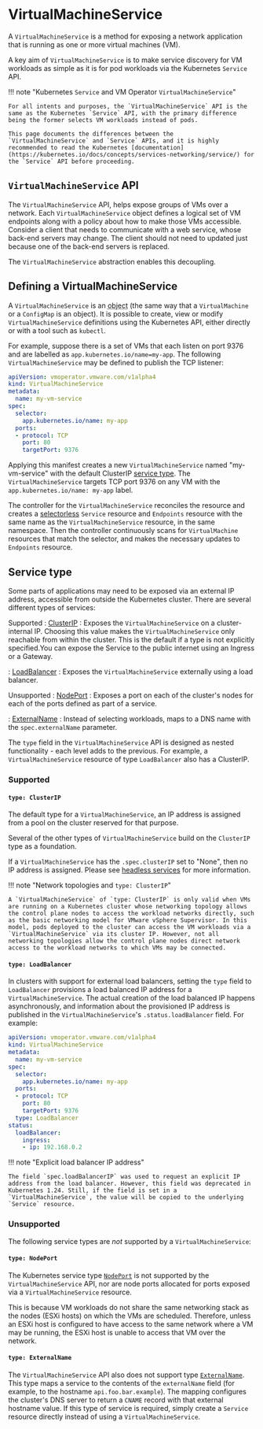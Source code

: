 # VirtualMachineService

A `VirtualMachineService` is a method for exposing a network application that is running as one or more virtual machines (VM).

A key aim of `VirtualMachineService` is to make service discovery for VM workloads as simple as it is for pod workloads via the Kubernetes `Service` API.

!!! note "Kubernetes `Service` and VM Operator `VirtualMachineService`"

    For all intents and purposes, the `VirtualMachineService` API is the same as the Kubernetes `Service` API, with the primary difference being the former selects VM workloads instead of pods.

    This page documents the differences between the `VirtualMachineService` and `Service` APIs, and it is highly recommended to read the Kubernetes [documentation](https://kubernetes.io/docs/concepts/services-networking/service/) for the `Service` API before proceeding.


## `VirtualMachineService` API

The `VirtualMachineService` API, helps expose groups of VMs over a network. Each `VirtualMachineService` object defines a logical set of VM endpoints along with a policy about how to make those VMs accessible. Consider a client that needs to communicate with a web service, whose back-end servers may change. The client should not need to updated just because one of the back-end servers is replaced.

The `VirtualMachineService` abstraction enables this decoupling.


## Defining a VirtualMachineService

A `VirtualMachineService` is an <abbr title="An entity in the Kubernetes system, representing part of the state of the cluster.">object</abbr> (the same way that a `VirtualMachine` or a `ConfigMap` is an object). It is possible to create, view or modify `VirtualMachineService` definitions using the Kubernetes API, either directly or with a tool such as `kubectl`.

For example, suppose there is a set of VMs that each listen on port 9376 and are labelled as `app.kubernetes.io/name=my-app`. The following `VirtualMachineService` may be defined to publish the TCP listener:

```yaml
apiVersion: vmoperator.vmware.com/v1alpha4
kind: VirtualMachineService
metadata:
  name: my-vm-service
spec:
  selector:
    app.kubernetes.io/name: my-app
  ports:
  - protocol: TCP
    port: 80
    targetPort: 9376
```

Applying this manifest creates a new `VirtualMachineService` named "my-vm-service" with the default ClusterIP [service type](#service-type). The `VirtualMachineService` targets TCP port 9376 on any VM with the `app.kubernetes.io/name: my-app` label.

The controller for the `VirtualMachineService` reconciles the resource and creates a [selectorless](https://kubernetes.io/docs/concepts/services-networking/service/#services-without-selectors) `Service` resource and `Endpoints` resource with the same name as the `VirtualMachineService` resource, in the same namespace. Then the controller continuously scans for `VirtualMachine` resources that match the selector, and makes the necessary updates to `Endpoints` resource. 


## Service type

Some parts of applications may need to be exposed via an external IP address, accessible from outside the Kubernetes cluster. There are several different types of services:

Supported
: [ClusterIP](#type-clusterip)
  : Exposes the `VirtualMachineService` on a cluster-internal IP. Choosing this value makes the `VirtualMachineService` only reachable from within the cluster. This is the default if a type is not explicitly specified.You can expose the Service to the public internet using an Ingress or a Gateway.

: [LoadBalancer](#type-loadbalancer)
  : Exposes the `VirtualMachineService` externally using a load balancer.

Unsupported
: [NodePort](#type-nodeport)
  : Exposes a port on each of the cluster's nodes for each of the ports defined as part of a service.

: [ExternalName](#type-externalname)
  : Instead of selecting workloads, maps to a DNS name with the `spec.externalName` parameter.

The `type` field in the `VirtualMachineService` API is designed as nested functionality - each level adds to the previous. For example, a `VirtualMachineService` resource of type `LoadBalancer` also has a ClusterIP.

### Supported

#### `type: ClusterIP`

The default type for a `VirtualMachineService`, an IP address is assigned from a pool on the cluster reserved for that purpose.

Several of the other types of `VirtualMachineService` build on the `ClusterIP` type as a foundation.

If a `VirtualMachineService` has the `.spec.clusterIP` set to "None", then no IP address is assigned. Please see [headless services](https://kubernetes.io/docs/concepts/services-networking/service/#headless-services) for more information.

!!! note "Network topologies and `type: ClusterIP`"

    A `VirtualMachineService` of `type: ClusterIP` is only valid when VMs are running on a Kubernetes cluster whose networking topology allows the control plane nodes to access the workload networks directly, such as the basic networking model for VMware vSphere Supervisor. In this model, pods deployed to the cluster can access the VM workloads via a `VirtualMachineService` via its cluster IP. However, not all networking topologies allow the control plane nodes direct network access to the workload networks to which VMs may be connected.


#### `type: LoadBalancer`

In clusters with support for external load balancers, setting the `type` field to `LoadBalancer` provisions a load balanced IP address for a `VirtualMachineService`. The actual creation of the load balanced IP happens asynchronously, and information about the provisioned IP address is published in the `VirtualMachineService`'s `.status.loadBalancer` field. For example:

```yaml
apiVersion: vmoperator.vmware.com/v1alpha4
kind: VirtualMachineService
metadata:
  name: my-vm-service
spec:
  selector:
    app.kubernetes.io/name: my-app
  ports:
  - protocol: TCP
    port: 80
    targetPort: 9376
  type: LoadBalancer
status:
  loadBalancer:
    ingress:
    - ip: 192.168.0.2
```

!!! note "Explicit load balancer IP address"

    The field `spec.loadBalancerIP` was used to request an explicit IP address from the load balancer. However, this field was deprecated in Kubernetes 1.24. Still, if the field is set in a `VirtualMachineService`, the value will be copied to the underlying `Service` resource.


### Unsupported

The following service types are *not* supported by a `VirtualMachineService`:

#### `type: NodePort`

The Kubernetes service type [`NodePort`](https://kubernetes.io/docs/concepts/services-networking/service/#type-nodeport) is not supported by the `VirtualMachineService` API, nor are node ports allocated for ports exposed via a `VirtualMachineService` resource.

This is because VM workloads do not share the same networking stack as the nodes (ESXi hosts) on which the VMs are scheduled. Therefore, unless an ESXi host is configured to have access to the same network where a VM may be running, the ESXi host is unable to access that VM over the network.


#### `type: ExternalName`

The `VirtualMachineService` API also does not support type [`ExternalName`](https://kubernetes.io/docs/concepts/services-networking/service/#externalname). This type maps a service to the contents of the `externalName` field (for example, to the hostname `api.foo.bar.example`). The mapping configures the cluster's DNS server to return a `CNAME` record with that external hostname value. If this type of service is required, simply create a `Service` resource directly instead of using a `VirtualMachineService`.
